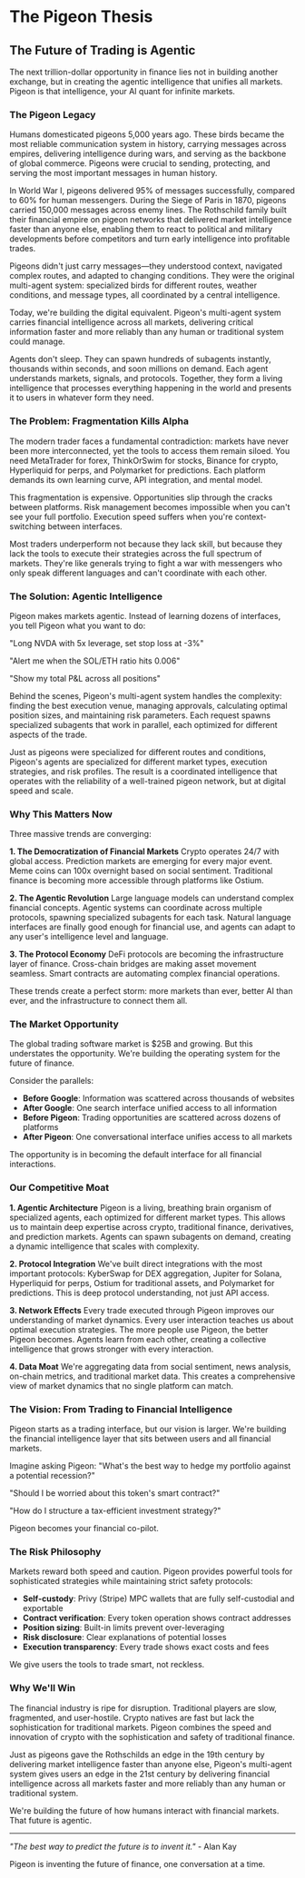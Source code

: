 # The Pigeon Thesis

## The Future of Trading is Agentic

The next trillion-dollar opportunity in finance lies not in building another exchange, but in creating the agentic intelligence that unifies all markets. Pigeon is that intelligence, your AI quant for infinite markets.

### The Pigeon Legacy

Humans domesticated pigeons 5,000 years ago. These birds became the most reliable communication system in history, carrying messages across empires, delivering intelligence during wars, and serving as the backbone of global commerce. Pigeons were crucial to sending, protecting, and serving the most important messages in human history.

In World War I, pigeons delivered 95% of messages successfully, compared to 60% for human messengers. During the Siege of Paris in 1870, pigeons carried 150,000 messages across enemy lines. The Rothschild family built their financial empire on pigeon networks that delivered market intelligence faster than anyone else, enabling them to react to political and military developments before competitors and turn early intelligence into profitable trades.

Pigeons didn't just carry messages—they understood context, navigated complex routes, and adapted to changing conditions. They were the original multi-agent system: specialized birds for different routes, weather conditions, and message types, all coordinated by a central intelligence.

Today, we're building the digital equivalent. Pigeon's multi-agent system carries financial intelligence across all markets, delivering critical information faster and more reliably than any human or traditional system could manage.

Agents don't sleep. They can spawn hundreds of subagents instantly, thousands within seconds, and soon millions on demand. Each agent understands markets, signals, and protocols. Together, they form a living intelligence that processes everything happening in the world and presents it to users in whatever form they need.

### The Problem: Fragmentation Kills Alpha

The modern trader faces a fundamental contradiction: markets have never been more interconnected, yet the tools to access them remain siloed. You need MetaTrader for forex, ThinkOrSwim for stocks, Binance for crypto, Hyperliquid for perps, and Polymarket for predictions. Each platform demands its own learning curve, API integration, and mental model.

This fragmentation is expensive. Opportunities slip through the cracks between platforms. Risk management becomes impossible when you can't see your full portfolio. Execution speed suffers when you're context-switching between interfaces.

Most traders underperform not because they lack skill, but because they lack the tools to execute their strategies across the full spectrum of markets. They're like generals trying to fight a war with messengers who only speak different languages and can't coordinate with each other.

### The Solution: Agentic Intelligence

Pigeon makes markets agentic. Instead of learning dozens of interfaces, you tell Pigeon what you want to do:

"Long NVDA with 5x leverage, set stop loss at -3%"

"Alert me when the SOL/ETH ratio hits 0.006"

"Show my total P&L across all positions"

Behind the scenes, Pigeon's multi-agent system handles the complexity: finding the best execution venue, managing approvals, calculating optimal position sizes, and maintaining risk parameters. Each request spawns specialized subagents that work in parallel, each optimized for different aspects of the trade.

Just as pigeons were specialized for different routes and conditions, Pigeon's agents are specialized for different market types, execution strategies, and risk profiles. The result is a coordinated intelligence that operates with the reliability of a well-trained pigeon network, but at digital speed and scale.

### Why This Matters Now

Three massive trends are converging:

**1. The Democratization of Financial Markets**
Crypto operates 24/7 with global access. Prediction markets are emerging for every major event. Meme coins can 100x overnight based on social sentiment. Traditional finance is becoming more accessible through platforms like Ostium.

**2. The Agentic Revolution**
Large language models can understand complex financial concepts. Agentic systems can coordinate across multiple protocols, spawning specialized subagents for each task. Natural language interfaces are finally good enough for financial use, and agents can adapt to any user's intelligence level and language.

**3. The Protocol Economy**
DeFi protocols are becoming the infrastructure layer of finance. Cross-chain bridges are making asset movement seamless. Smart contracts are automating complex financial operations.

These trends create a perfect storm: more markets than ever, better AI than ever, and the infrastructure to connect them all.

### The Market Opportunity

The global trading software market is $25B and growing. But this understates the opportunity. We're building the operating system for the future of finance.

Consider the parallels:
- **Before Google**: Information was scattered across thousands of websites
- **After Google**: One search interface unified access to all information
- **Before Pigeon**: Trading opportunities are scattered across dozens of platforms
- **After Pigeon**: One conversational interface unifies access to all markets

The opportunity is in becoming the default interface for all financial interactions.

### Our Competitive Moat

**1. Agentic Architecture**
Pigeon is a living, breathing brain organism of specialized agents, each optimized for different market types. This allows us to maintain deep expertise across crypto, traditional finance, derivatives, and prediction markets. Agents can spawn subagents on demand, creating a dynamic intelligence that scales with complexity.

**2. Protocol Integration**
We've built direct integrations with the most important protocols: KyberSwap for DEX aggregation, Jupiter for Solana, Hyperliquid for perps, Ostium for traditional assets, and Polymarket for predictions. This is deep protocol understanding, not just API access.

**3. Network Effects**
Every trade executed through Pigeon improves our understanding of market dynamics. Every user interaction teaches us about optimal execution strategies. The more people use Pigeon, the better Pigeon becomes. Agents learn from each other, creating a collective intelligence that grows stronger with every interaction.

**4. Data Moat**
We're aggregating data from social sentiment, news analysis, on-chain metrics, and traditional market data. This creates a comprehensive view of market dynamics that no single platform can match.

### The Vision: From Trading to Financial Intelligence

Pigeon starts as a trading interface, but our vision is larger. We're building the financial intelligence layer that sits between users and all financial markets.

Imagine asking Pigeon:
"What's the best way to hedge my portfolio against a potential recession?"

"Should I be worried about this token's smart contract?"

"How do I structure a tax-efficient investment strategy?"

Pigeon becomes your financial co-pilot.

### The Risk Philosophy

Markets reward both speed and caution. Pigeon provides powerful tools for sophisticated strategies while maintaining strict safety protocols:

- **Self-custody**: Privy (Stripe) MPC wallets that are fully self-custodial and exportable
- **Contract verification**: Every token operation shows contract addresses
- **Position sizing**: Built-in limits prevent over-leveraging
- **Risk disclosure**: Clear explanations of potential losses
- **Execution transparency**: Every trade shows exact costs and fees

We give users the tools to trade smart, not reckless.

### Why We'll Win

The financial industry is ripe for disruption. Traditional players are slow, fragmented, and user-hostile. Crypto natives are fast but lack the sophistication for traditional markets. Pigeon combines the speed and innovation of crypto with the sophistication and safety of traditional finance.

Just as pigeons gave the Rothschilds an edge in the 19th century by delivering market intelligence faster than anyone else, Pigeon's multi-agent system gives users an edge in the 21st century by delivering financial intelligence across all markets faster and more reliably than any human or traditional system.

We're building the future of how humans interact with financial markets. That future is agentic.

---

*"The best way to predict the future is to invent it."* - Alan Kay

Pigeon is inventing the future of finance, one conversation at a time.
